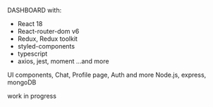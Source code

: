 DASHBOARD with:
- React 18
- React-router-dom v6
- Redux, Redux toolkit
- styled-components
- typescript
- axios, jest, moment
...and more

UI components, Chat, Profile page, Auth and more
Node.js, express, mongoDB

work in progress
